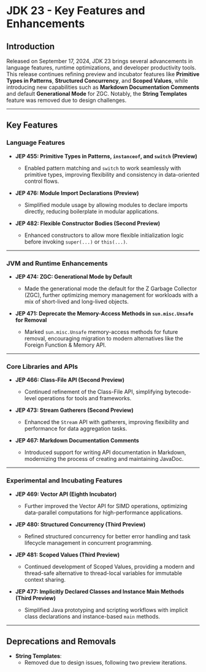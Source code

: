 # JDK 23 - Key Features and Enhancements  

## Introduction  

Released on September 17, 2024, JDK 23 brings several advancements in language features, runtime optimizations, and developer productivity tools. This release continues refining preview and incubator features like **Primitive Types in Patterns**, **Structured Concurrency**, and **Scoped Values**, while introducing new capabilities such as **Markdown Documentation Comments** and default **Generational Mode** for ZGC. Notably, the **String Templates** feature was removed due to design challenges.  

---

## Key Features  

### Language Features  

- **JEP 455: Primitive Types in Patterns, `instanceof`, and `switch` (Preview)**  
  - Enabled pattern matching and `switch` to work seamlessly with primitive types, improving flexibility and consistency in data-oriented control flows.  

- **JEP 476: Module Import Declarations (Preview)**  
  - Simplified module usage by allowing modules to declare imports directly, reducing boilerplate in modular applications.  

- **JEP 482: Flexible Constructor Bodies (Second Preview)**  
  - Enhanced constructors to allow more flexible initialization logic before invoking `super(...)` or `this(...)`.  

---

### JVM and Runtime Enhancements  

- **JEP 474: ZGC: Generational Mode by Default**  
  - Made the generational mode the default for the Z Garbage Collector (ZGC), further optimizing memory management for workloads with a mix of short-lived and long-lived objects.  

- **JEP 471: Deprecate the Memory-Access Methods in `sun.misc.Unsafe` for Removal**  
  - Marked `sun.misc.Unsafe` memory-access methods for future removal, encouraging migration to modern alternatives like the Foreign Function & Memory API.  

---

### Core Libraries and APIs  

- **JEP 466: Class-File API (Second Preview)**  
  - Continued refinement of the Class-File API, simplifying bytecode-level operations for tools and frameworks.  

- **JEP 473: Stream Gatherers (Second Preview)**  
  - Enhanced the `Stream` API with gatherers, improving flexibility and performance for data aggregation tasks.  

- **JEP 467: Markdown Documentation Comments**  
  - Introduced support for writing API documentation in Markdown, modernizing the process of creating and maintaining JavaDoc.  

---

### Experimental and Incubating Features  

- **JEP 469: Vector API (Eighth Incubator)**  
  - Further improved the Vector API for SIMD operations, optimizing data-parallel computations for high-performance applications.  

- **JEP 480: Structured Concurrency (Third Preview)**  
  - Refined structured concurrency for better error handling and task lifecycle management in concurrent programming.  

- **JEP 481: Scoped Values (Third Preview)**  
  - Continued development of Scoped Values, providing a modern and thread-safe alternative to thread-local variables for immutable context sharing.  

- **JEP 477: Implicitly Declared Classes and Instance Main Methods (Third Preview)**  
  - Simplified Java prototyping and scripting workflows with implicit class declarations and instance-based `main` methods.  

---

## Deprecations and Removals  

- **String Templates**:  
  - Removed due to design issues, following two preview iterations.  
